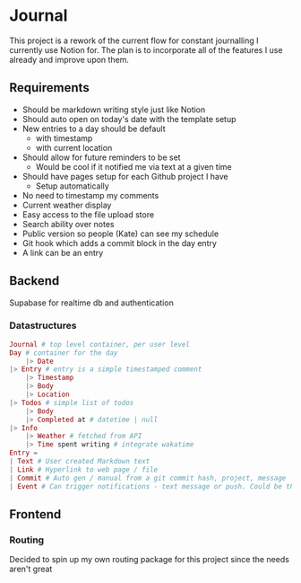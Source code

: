 # Journal

This project is a rework of the current flow for constant journalling I currently use Notion for. The plan is to incorporate all of the features I use already and improve upon them.

## Requirements

- Should be markdown writing style just like Notion
- Should auto open on today's date with the template setup
- New entries to a day should be default
    - with timestamp
    - with current location
- Should allow for future reminders to be set
    - Would be cool if it notified me via text at a given time
- Should have pages setup for each Github project I have
    - Setup automatically
- No need to timestamp my comments
- Current weather display
- Easy access to the file upload store
- Search ability over notes
- Public version so people (Kate) can see my schedule
- Git hook which adds a commit block in the day entry
- A link can be an entry

## Backend

Supabase for realtime db and authentication

### Datastructures

```elixir
Journal # top level container, per user level
Day # container for the day
    |> Date
|> Entry # entry is a simple timestamped comment
    |> Timestamp
    |> Body
    |> Location
|> Todos # simple list of todos
    |> Body
    |> Completed at # datetime | null
|> Info
    |> Weather # fetched from API
    |> Time spent writing # integrate wakatime
Entry =
| Text # User created Markdown text
| Link # Hyperlink to web page / file
| Commit # Auto gen / manual from a git commit hash, project, message
| Event # Can trigger notifications - text message or push. Could be the mechanism for adding ahead of time
```

## Frontend

### Routing

Decided to spin up my own routing package for this project since the needs aren't great